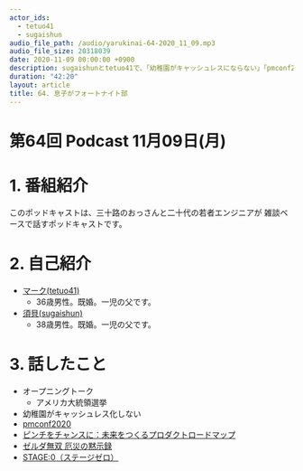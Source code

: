 ```yaml
---
actor_ids:
  - tetuo41
  - sugaishun
audio_file_path: /audio/yarukinai-64-2020_11_09.mp3
audio_file_size: 20318039
date: 2020-11-09 00:00:00 +0900
description: sugaishunとtetuo41で、「幼稚園がキャッシュレスにならない」「pmconf2020」「ゼルダ無双」「STAGE:0」について話しました。
duration: "42:20"
layout: article
title: 64. 息子がフォートナイト部
---
```


# 第64回 Podcast 11月09日(月)

# 1. 番組紹介
  このポッドキャストは、三十路のおっさんと二十代の若者エンジニアが
  雑談ベースで話すポッドキャストです。

# 2. 自己紹介
- [マーク(tetuo41)](https://twitter.com/tetuo41)
  - 36歳男性。既婚。一児の父です。
- [須貝(sugaishun)](https://twitter.com/sugaishun)
  - 38歳男性。既婚。一児の父です。

# 3. 話したこと
- オープニングトーク
  - アメリカ大統領選挙
- 幼稚園がキャッシュレス化しない
- [pmconf2020](https://2020.pmconf.jp/)
- [ピンチをチャンスに：未来をつくるプロダクトロードマップ](https://speakerdeck.com/aki_i/pintiwotiyansuni-wei-lai-wotukurupurodakutorodomatupu-number-pmconf2020)
- [ゼルダ無双 厄災の黙示録](https://www.gamecity.ne.jp/zelda-yakusai/)
- [STAGE:0（ステージゼロ）](https://stage0.jp/)
